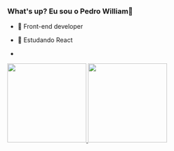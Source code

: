 ### What's up? Eu sou o Pedro William👋

- 🔭 Front-end developer
- 📝 Estudando React

-  <div>
  <a href="https://github.com/Pedrowill21">
  <img height="180em" src="https://github-readme-stats.vercel.app/api?username=Pedrowill21&show_icons=true&theme=dark&include_all_commits=true&count_private=true"/>
  <img height="180em" src="https://github-readme-stats.vercel.app/api/top-langs/?username=Pedrowill21&layout=compact&langs_count=7&theme=dark"/>
</div>



